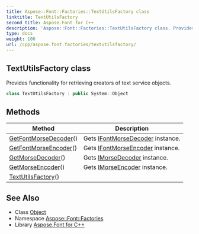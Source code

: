 ```yaml
---
title: Aspose::Font::Factories::TextUtilsFactory class
linktitle: TextUtilsFactory
second_title: Aspose.Font for C++
description: 'Aspose::Font::Factories::TextUtilsFactory class. Provides functionality for retrieving creators of text service objects in C++.'
type: docs
weight: 100
url: /cpp/aspose.font.factories/textutilsfactory/
---
```

## TextUtilsFactory class


Provides functionality for retrieving creators of text service objects.

```cpp
class TextUtilsFactory : public System::Object
```

## Methods

| Method | Description |
| --- | --- |
| [GetFontMorseDecoder](./getfontmorsedecoder/)() | Gets [IFontMorseDecoder](../) instance. |
| [GetFontMorseEncoder](./getfontmorseencoder/)() | Gets [IFontMorseEncoder](../) instance. |
| [GetMorseDecoder](./getmorsedecoder/)() | Gets [IMorseDecoder](../) instance. |
| [GetMorseEncoder](./getmorseencoder/)() | Gets [IMorseEncoder](../) instance. |
| [TextUtilsFactory](./textutilsfactory/)() |  |
## See Also

* Class [Object](../../system/object/)
* Namespace [Aspose::Font::Factories](../)
* Library [Aspose.Font for C++](../../)
